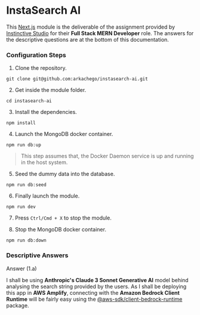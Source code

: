# InstaSearch AI

This [Next.js](https://nextjs.org/) module is the deliverable of the assignment provided by [Instinctive Studio](https://www.instinctive.studio/) for their **Full Stack MERN Developer** role. The answers for the descriptive questions are at the bottom of this documentation.

### Configuration Steps

1. Clone the repository.

```
git clone git@github.com:arkachego/instasearch-ai.git
```

2. Get inside the module folder.

```
cd instasearch-ai
```

3. Install the dependencies.

```
npm install
```

4. Launch the MongoDB docker container.

```
npm run db:up
```

> This step assumes that, the Docker Daemon service is up and running in the host system.

5. Seed the dummy data into the database.

```
npm run db:seed
```

6. Finally launch the module.

```
npm run dev
```

7. Press `Ctrl/Cmd + X` to stop the module.

8. Stop the MongoDB docker container.

```
npm run db:down
```

### Descriptive Answers

Answer (1.a)

I shall be using **Anthropic's Claude 3 Sonnet Generative AI** model behind analysing the search string provided by the users. As I shall be deploying this app in **AWS Amplify**, connecting with the **Amazon Bedrock Client Runtime** will be fairly easy using the [@aws-sdk/client-bedrock-runtime](https://docs.aws.amazon.com/AWSJavaScriptSDK/v3/latest/Package/-aws-sdk-client-bedrock-runtime/) package.